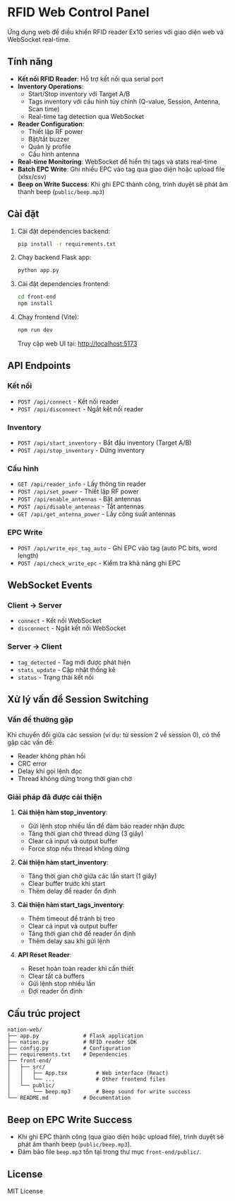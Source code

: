 # RFID Web Control Panel

Ứng dụng web để điều khiển RFID reader Ex10 series với giao diện web và WebSocket real-time.

## Tính năng

- **Kết nối RFID Reader**: Hỗ trợ kết nối qua serial port
- **Inventory Operations**: 
  - Start/Stop inventory với Target A/B
  - Tags inventory với cấu hình tùy chỉnh (Q-value, Session, Antenna, Scan time)
  - Real-time tag detection qua WebSocket
- **Reader Configuration**:
  - Thiết lập RF power
  - Bật/tắt buzzer
  - Quản lý profile
  - Cấu hình antenna
- **Real-time Monitoring**: WebSocket để hiển thị tags và stats real-time
- **Batch EPC Write**: Ghi nhiều EPC vào tag qua giao diện hoặc upload file (xlsx/csv)
- **Beep on Write Success**: Khi ghi EPC thành công, trình duyệt sẽ phát âm thanh beep (`public/beep.mp3`)

## Cài đặt

1. Cài đặt dependencies backend:
   ```bash
   pip install -r requirements.txt
   ```

2. Chạy backend Flask app:
   ```bash
   python app.py
   ```

3. Cài đặt dependencies frontend:
   ```bash
   cd front-end
   npm install
   ```

4. Chạy frontend (Vite):
   ```bash
   npm run dev
   ```
   Truy cập web UI tại: [http://localhost:5173](http://localhost:5173)

## API Endpoints

### Kết nối
- `POST /api/connect` - Kết nối reader
- `POST /api/disconnect` - Ngắt kết nối reader

### Inventory
- `POST /api/start_inventory` - Bắt đầu inventory (Target A/B)
- `POST /api/stop_inventory` - Dừng inventory

### Cấu hình
- `GET /api/reader_info` - Lấy thông tin reader
- `POST /api/set_power` - Thiết lập RF power
- `POST /api/enable_antennas` - Bật antennas
- `POST /api/disable_antennas` - Tắt antennas
- `GET /api/get_antenna_power` - Lấy công suất antennas

### EPC Write
- `POST /api/write_epc_tag_auto` - Ghi EPC vào tag (auto PC bits, word length)
- `POST /api/check_write_epc` - Kiểm tra khả năng ghi EPC

## WebSocket Events

### Client → Server
- `connect` - Kết nối WebSocket
- `disconnect` - Ngắt kết nối WebSocket

### Server → Client
- `tag_detected` - Tag mới được phát hiện
- `stats_update` - Cập nhật thống kê
- `status` - Trạng thái kết nối

## Xử lý vấn đề Session Switching

### Vấn đề thường gặp
Khi chuyển đổi giữa các session (ví dụ: từ session 2 về session 0), có thể gặp các vấn đề:
- Reader không phản hồi
- CRC error
- Delay khi gọi lệnh đọc
- Thread không dừng trong thời gian chờ

### Giải pháp đã được cải thiện

1. **Cải thiện hàm stop_inventory**:
   - Gửi lệnh stop nhiều lần để đảm bảo reader nhận được
   - Tăng thời gian chờ thread dừng (3 giây)
   - Clear cả input và output buffer
   - Force stop nếu thread không dừng

2. **Cải thiện hàm start_inventory**:
   - Tăng thời gian chờ giữa các lần start (1 giây)
   - Clear buffer trước khi start
   - Thêm delay để reader ổn định

3. **Cải thiện hàm start_tags_inventory**:
   - Thêm timeout để tránh bị treo
   - Clear cả input và output buffer
   - Tăng thời gian chờ để reader ổn định
   - Thêm delay sau khi gửi lệnh

4. **API Reset Reader**:
   - Reset hoàn toàn reader khi cần thiết
   - Clear tất cả buffers
   - Gửi lệnh stop nhiều lần
   - Đợi reader ổn định

## Cấu trúc project

```
nation-web/
├── app.py              # Flask application
├── nation.py           # RFID reader SDK
├── config.py           # Configuration
├── requirements.txt    # Dependencies
├── front-end/
│   ├── src/
│   │   ├── App.tsx         # Web interface (React)
│   │   └── ...             # Other frontend files
│   └── public/
│       └── beep.mp3        # Beep sound for write success
└── README.md           # Documentation
```

## Beep on EPC Write Success

- Khi ghi EPC thành công (qua giao diện hoặc upload file), trình duyệt sẽ phát âm thanh beep (`public/beep.mp3`).
- Đảm bảo file `beep.mp3` tồn tại trong thư mục `front-end/public/`.

## License

MIT License
